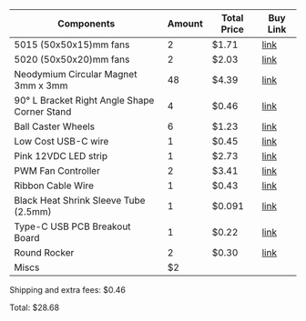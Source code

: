 | Components | Amount | Total Price | Buy Link |
|---|---|---|---|
| 5015 (50x50x15)mm fans | 2 | $1.71 | [link](https://makerbazar.in/products/generic-axial-dc-cooling-fan-blowers?variant=46306221490416) |
| 5020 (50x50x20)mm fans | 2 | $2.03 | [link](https://makerbazar.in/products/generic-axial-dc-cooling-fan-blowers?variant=46399947931888) |
| Neodymium Circular Magnet 3mm x 3mm | 48 | $4.39 | [link](https://makerbazar.in/products/neodymium-circular-magnet?variant=47451807875312) |
| 90° L Bracket Right Angle Shape Corner Stand | 4 | $0.46 | [link](https://makerbazar.in/products/right-angle-bracket-iron-angle-code-corner-stand?variant=46436990877936) |
| Ball Caster Wheels | 6 | $1.23 | [link](https://makerbazar.in/products/castor-wheels) |
| Low Cost USB-C wire | 1 | $0.45 | [link](https://makerbazar.in/products/generic-low-cost-type-c-usb-data-cable-black-white) |
| Pink 12VDC LED strip | 1 | $2.73 | [link](https://makerbazar.in/products/2835-12v-dc-led-strips-roll?variant=46419708838128) |
| PWM Fan Controller | 2 | $3.41 | [link](https://makerbazar.in/products/dc-6v-28v-6v-12v-24v-3a-pwm-dc-motor-speed-controller-forward-reverse-with-switch) |
| Ribbon Cable Wire | 1 | $0.43 | [link](https://makerbazar.in/products/multi-coloured-ribbon-cable-wire?variant=40914910281879) |
| Black Heat Shrink Sleeve Tube (2.5mm) | 1 | $0.091 | [link](https://makerbazar.in/products/heat-shrink?variant=19627635212384) |
| Type-C USB PCB Breakout Board | 1 | $0.22 | [link](https://makerbazar.in/products/type-c-usb-female-to-dip-pcb-breakout-board?variant=46337045299440) |
| Round Rocker | 2 | $0.30 | [link](https://makerbazar.in/products/round-rocker-switch-2-leg-pack-of-2-spst) |
| Miscs | $2 |

Shipping and extra fees: $0.46

Total: $28.68
